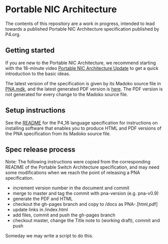 # Portable NIC Architecture

The contents of this repository are a work in progress, intended to
lead towards a published Portable NIC Architecture specification
published by P4.org.


## Getting started

If you are new to the Portable NIC Architecture, we recommend starting
with the 18-minute video [Portable NIC Architecture
Update](https://www.youtube.com/watch?v=7SG-GxkQqfY) to get a quick
introduction to the basic ideas.

The latest version of the specification is given by its Madoko source
file in [PNA.mdk](PNA.mdk), and the latest generated PDF version is
[here](https://github.com/p4lang/pna/blob/main/generated-html/PNA-v0.5.0.pdf).
The PDF version is not generated for every change to the Madoko source
file.


## Setup instructions

See the
[README](https://github.com/p4lang/p4-spec/blob/master/p4-16/spec/README.md)
for the P4_16 language specification for instructions on installing
software that enables you to produce HTML and PDF versions of the PNA
specification from its Madoko source file.


## Spec release process

Note: The following instructions were copied from the corresponding
README of the Portable Switch Architecture specification, and may need
some modifications when we reach the point of releasing a PNA
specification.

- increment version number in the document and commit
- merge to master and tag the commit with pna-version (e.g. pna-v0.9)
- generate the PDF and HTML
- checkout the gh-pages branch and copy to <root>/docs as PNA-<version>.[html,pdf]
- update links in <root>/index.html
- add files, commit and push the gh-pages branch
- checkout master, change the Title note to (working draft), commit and push

Someday we may write a script to do this.
